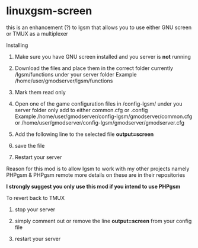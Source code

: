 # linuxgsm-screen
this is an enhancement (?) to lgsm that allows you to use either GNU screen or TMUX as a multiplexer

Installing

1. Make sure you have GNU screen installed and you server is <b>not</b> running

2. Download the files and place them in the correct folder currently /lgsm/functions under your server folder
   Example /home/user/gmodserver/lgsm/functions

3. Mark them read only 

4. Open one of the game configuration files in /config-lgsm/<servername> under you server folder
   only add to either common.cfg or <servername>.config<br>
   Example /home/user/gmodserver/config-lgsm/gmodserver/common.cfg or /home/user/gmodserver/config-lgsm/gmodserver/gmodserver.cfg

5. Add the following line to the selected file
   <b>output=screen</b>

6. save the file

7. Restart your server

<p>Reason for this mod is to allow lgsm to work with my other projects namely PHPgsm & PHPgsm remote more details on these are in their repositories</p>

<p><b>I strongly suggest you only use this mod if you intend to use PHPgsm</b></p> 
    
<p>
 To revert back to TMUX
 
1. stop your server

2. simply comment out or remove the line <b>output=screen</b> from your config file

3. restart your server
</p>
